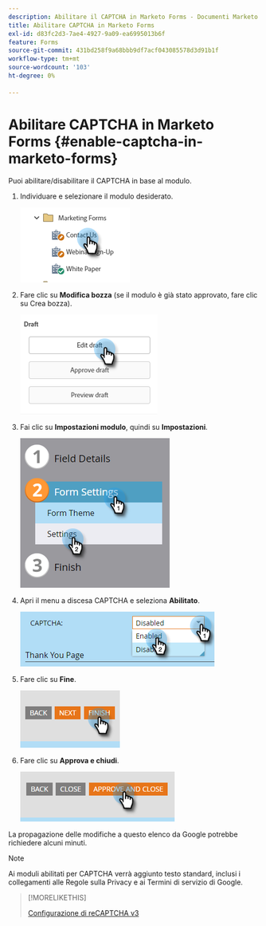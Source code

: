 ```yaml
---
description: Abilitare il CAPTCHA in Marketo Forms - Documenti Marketo - Documentazione del prodotto
title: Abilitare CAPTCHA in Marketo Forms
exl-id: d83fc2d3-7ae4-4927-9a09-ea6995013b6f
feature: Forms
source-git-commit: 431bd258f9a68bbb9df7acf043085578d3d91b1f
workflow-type: tm+mt
source-wordcount: '103'
ht-degree: 0%

---
```


# Abilitare CAPTCHA in Marketo Forms {#enable-captcha-in-marketo-forms}

Puoi abilitare/disabilitare il CAPTCHA in base al modulo.

1. Individuare e selezionare il modulo desiderato.

   ![](assets/enable-captcha-in-marketo-forms-1.png)

1. Fare clic su **Modifica bozza** (se il modulo è già stato approvato, fare clic su Crea bozza).

   ![](assets/enable-captcha-in-marketo-forms-2.png)

1. Fai clic su **Impostazioni modulo**, quindi su **Impostazioni**.

   ![](assets/enable-captcha-in-marketo-forms-3.png)

1. Apri il menu a discesa CAPTCHA e seleziona **Abilitato**.

   ![](assets/enable-captcha-in-marketo-forms-4.png)

1. Fare clic su **Fine**.

   ![](assets/enable-captcha-in-marketo-forms-5.png)

1. Fare clic su **Approva e chiudi**.

   ![](assets/enable-captcha-in-marketo-forms-6.png)

La propagazione delle modifiche a questo elenco da Google potrebbe richiedere alcuni minuti.

>[!NOTE]
>
>Ai moduli abilitati per CAPTCHA verrà aggiunto testo standard, inclusi i collegamenti alle Regole sulla Privacy e ai Termini di servizio di Google.

>[!MORELIKETHIS]
>
>[Configurazione di reCAPTCHA v3](/help/marketo/product-docs/demand-generation/forms/using-captcha/setting-up-recaptcha-v3.md)
